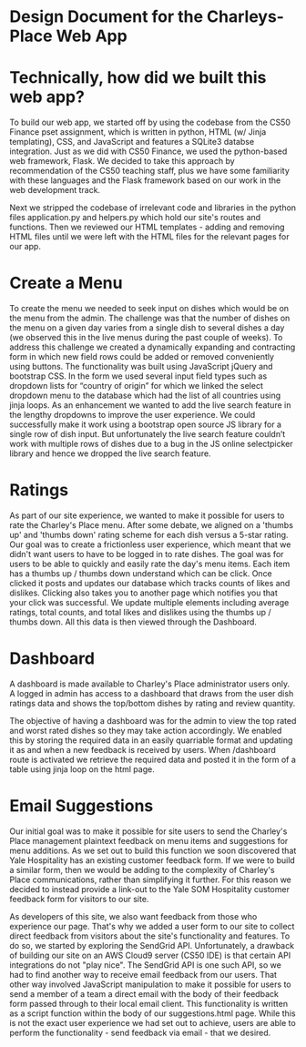 # Design Document for the Charleys-Place Web App

# Technically, how did we built this web app?
To build our web app, we started off by using the codebase from the CS50 Finance pset assignment, which is written in python, HTML (w/ Jinja templating), CSS,
and JavaScript and features a SQLite3 databse integration. Just as we did with CS50 Finance, we used the python-based web framework, Flask. We decided to take this approach
by recommendation of the CS50 teaching staff, plus we have some familiarity with these languages and the Flask framework based on our work in the web development track.

Next we stripped the codebase of irrelevant code and libraries in the python files application.py and helpers.py which hold our site's routes and functions.
Then we reviewed our HTML templates - adding and removing HTML files until we were left with the HTML files for the relevant pages for our app.

# Create a Menu

To create the menu we needed to seek input on dishes which would be on the menu from the admin. The challenge was that the number of dishes on the menu on a given day varies from a single dish to several dishes a day (we observed this in the live menus during the past couple of weeks). To address this challenge we created a dynamically expanding and contracting form in which new field rows could be added or removed conveniently using buttons. The functionality was built using JavaScript jQuery and bootstrap CSS.
In the form we used several input field types such as dropdown lists for “country of origin” for which we linked the select dropdown menu to the database which had the list of all countries using jinja loops.
As an enhancement we wanted to add the live search feature in the lengthy dropdowns to improve the user experience. We could successfully make it work using a bootstrap open source JS library for a single row of dish input. But unfortunately the live search feature couldn’t work with multiple rows of dishes due to a bug in the JS online selectpicker library and hence we dropped the live search feature.


# Ratings
As part of our site experience, we wanted to make it possible for users to rate the Charley's Place menu. After some debate, we aligned on a 'thumbs up' and
'thumbs down' rating scheme for each dish versus a 5-star rating. Our goal was to create a frictionless user experience, which meant that we didn't want users
to have to be logged in to rate dishes. The goal was for users to be able to quickly and easily rate the day's menu items.
Each item has a thumbs up / thumbs down understand which can be click. Once clicked it posts and updates our database which tracks counts of likes and dislikes. Clicking also takes you to another page which notifies you that your click was successful. We update multiple elements including average ratings, total counts, and total likes and dislikes using the thumbs up / thumbs down. All this data is then viewed through the Dashboard.

# Dashboard
A dashboard is made available to Charley's Place administrator users only. A logged in admin has access to a dashboard that draws from the user dish ratings data and shows the top/bottom dishes by rating and review quantity.

The objective of having a dashboard was for the admin to view the top rated and worst rated dishes so they may take action accordingly. We enabled this by storing the required data in an easily quarriable format and updating it as and when a new feedback is received by users. When /dashboard route is activated we retrieve the required data and posted it in the form of a table using jinja loop on the html page.


# Email Suggestions
Our initial goal was to make it possible for site users to send the Charley's Place management plaintext feedback on menu items and suggestions for
menu additions. As we set out to build this function we soon discovered that Yale Hospitality has an existing customer feedback form. If we were to
build a similar form, then we would be adding to the complexity of Charley's Place communications, rather than simplifying it further. For this reason
we decided to instead provide a link-out to the Yale SOM Hospitality customer feedback form for visitors to our site.

As developers of this site, we also want feedback from those who experience our page. That's why we added a user form to our site to collect direct
feedback from visitors about the site's functionality and features. To do so, we started by exploring the SendGrid API. Unfortunately, a drawback of building
our site on an AWS Cloud9 server (CS50 IDE) is that certain API integrations do not "play nice". The SendGrid API is one such API, so we had to find another way
to receive email feedback from our users. That other way involved JavaScript manipulation to make it possible for users to send a member of a team a direct email
with the body of their feedback form passed through to their local email client. This functionality is written as a script function within the body of our
suggestions.html page. While this is not the exact user experience we had set out to achieve, users are able to perform the functionality - send feedback via email -
that we desired.
